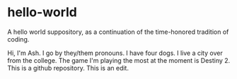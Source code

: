 # hello-world
A hello world suppository, as a continuation of the time-honored tradition of coding. 


Hi, I'm Ash. I go by they/them pronouns. I have four dogs. I live a city over from the college. The game I'm playing the most at the moment is Destiny 2. This is a github repository. This is an edit. 
